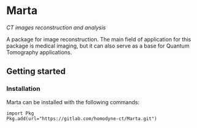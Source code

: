 # Marta

_CT images reconstruction and analysis_

A package for image reconstruction. The main field of application for this package is medical imaging, but it can also serve as a base for Quantum Tomography applications.

## Getting started

### Installation

Marta can be installed with the following commands:

```@raw julia
import Pkg
Pkg.add(url="https://gitlab.com/homodyne-ct/Marta.git")
```
